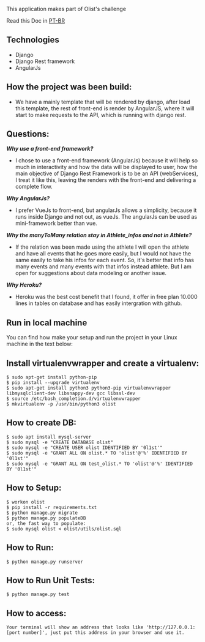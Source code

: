 This application makes part of Olist's challenge

Read this Doc in [PT-BR](README.pt.md)

## Technologies
* Django
* Django Rest framework
* AngularJs

## How the project was been build:
* We have a mainly template that will be rendered by django, after load this template, the rest of front-end is render by AngularJS,
where it will start to make requests to the API, which is running with django rest.

## Questions:
***Why use a front-end framework?***
* I chose to use a front-end framework (AngularJs) because it will help so much in interactivity and how the data will be
displayed to user, how the main objective of Django Rest Framework is to be an API (webServices), I treat it like this, leaving the renders
with the front-end and delivering a complete flow.

***Why AngularJs?***
* I prefer VueJs to front-end, but angularJs allows a simplicity, because it runs inside Django and not out, as vueJs. The angularJs can be used
as mini-framework better than vue.

***Why the manyToMany relation stay in Athlete_infos and not in Athlete?***
* If the relation was been made using the athlete I will open the athlete and have all events that he goes more easily,
but I would not have the same easily to take his infos for each event. So, it's better that info has many events and
many events with that infos instead athlete. But I am open for suggestions about data modeling or another issue.

***Why Heroku?***
* Heroku was the best cost benefit that I found, it offer in free plan 10.000 lines in tables on database and has easily intergration with github.


## Run in local machine
You can find how make your setup and run the project in your Linux machine in the text below:

## Install virtualenvwrapper and create a virtualenv:
    $ sudo apt-get install python-pip
    $ pip install --upgrade virtualenv
    $ sudo apt-get install python3 python3-pip virtualenvwrapper libmysqlclient-dev libsnappy-dev gcc libssl-dev
    $ source /etc/bash_completion.d/virtualenvwrapper
    $ mkvirtualenv -p /usr/bin/python3 olist

## How to create DB:
    $ sudo apt install mysql-server
    $ sudo mysql -e "CREATE DATABASE olist"
    $ sudo mysql -e "CREATE USER olist IDENTIFIED BY '0l1st'"
    $ sudo mysql -e "GRANT ALL ON olist.* TO 'olist'@'%' IDENTIFIED BY '0l1st'"
    $ sudo mysql -e "GRANT ALL ON test_olist.* TO 'olist'@'%' IDENTIFIED BY '0l1st'"

## How to Setup:
    $ workon olist
    $ pip install -r requirements.txt
    $ python manage.py migrate
    $ python manage.py populateDB
    or, the fast way to populate:
    $ sudo mysql olist < olist/utils/olist.sql

## How to Run:
    $ python manage.py runserver

## How to Run Unit Tests:
    $ python manage.py test

## How to access:
    Your terminal will show an address that looks like 'http://127.0.0.1:[port number]', just put this address in your browser and use it.
